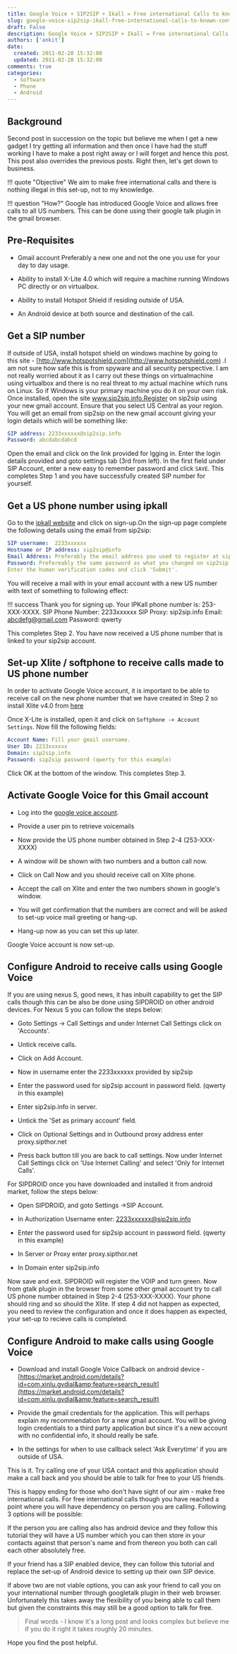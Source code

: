 ```yaml
---
title: Google Voice + SIP2SIP + Ikall = Free international Calls to known contacts
slug: google-voice-sip2sip-ikall-free-international-calls-to-known-contacts
draft: False
description: Google Voice + SIP2SIP + Ikall = Free international Calls to known contacts
authors: ['ankit']
date: 
  created: 2011-02-20 15:32:00
  updated: 2011-02-20 15:32:00
comments: true
categories:
  - Software
  - Phone
  - Android
---
```

## Background

Second post in succession on the topic but believe me when I get a new gadget I try getting all information and then once I have had the stuff working I have to make a post right away or I will forget and hence this post. This post also overrides the previous posts.
Right then, let's get down to business.

!!! quote "Objective"
    We aim to make free international calls and there is nothing illegal in this set-up, not to my knowledge.

!!! question "How?"
    Google has introduced Google Voice and allows free calls to all US numbers. This can be done using their google talk plugin in the gmail browser.

<!-- more -->

## Pre-Requisites

* Gmail account Preferably a new one and not the one you use for your day to day usage.

* Ability to install X-Lite 4.0 which will require a machine running Windows PC directly or on virtualbox.

* Ability to install Hotspot Shield if residing outside of USA.

* An Android device at both source and destination of the call.


## Get a SIP number

If outside of USA, install hotspot shield on windows machine by going to this site - [http://www.hotspotshield.com](http://www.hotspotshield.com) .I am not sure how safe this is from spyware and all security perspective.  I am not really worried about it as I carry out these things on virtualmachine using virtualbox and there is no real threat to my actual machine which runs  on Linux. So if Windows is your primary machine you do it on your own risk.
Once installed, open the site www.sip2sip.info.Register on sip2sip using your new gmail account. Ensure that you select US Central as your region.
You will get an email from sip2sip on the new gmail account giving your login details which will be something like:

```yaml linenums="1"
SIP address: 2233xxxxxx@sip2sip.info
Password: abcdabcdabcd
```

Open the email and click on the link provided for lgging in. Enter the login details provided and goto settings tab (3rd from left).
In the first field under SIP Account, enter a new easy to remember password and click `SAVE`.
This completes Step 1 and you have successfully created SIP number for yourself.

## Get a US phone number using ipkall

Go to the [ipkall website](http://www.ipkall.com) and click on sign-up.On the sign-up page complete the following details using the email from sip2sip:

```yaml linenums="1"
SIP username:  2233xxxxxx
Hostname or IP address: sip2sip@info  
Email Address: Preferably the email address you used to register at sip2sip
Password: Prefereably the same password as what you changed on sip2sip in Step 1-5.
Enter the human verification codes and click 'Submit'.
```

You will receive a mail with in your email account with a new US number with text of something to following effect:

!!! success
    Thank you for signing up. Your IPKall phone number is: 253-XXX-XXXX.
    SIP Phone Number: 2233xxxxxx
    SIP Proxy: sip2sip.info
    Email: abcdefg@gmail.com
    Password: qwerty

This completes Step 2. You have now received a US phone number that is linked to your sip2sip account.


## Set-up Xlite / softphone to receive calls made to US phone number

In order to activate Google Voice account, it is important to be able to receive call on the new phone number that we have created in Step 2 so install Xlite v4.0 from [here](http://download.cnet.com/X-Lite/3000-2349_4-10547103.html)

Once X-Lite is installed, open it and click on `Softphone -> Account Settings`. Now fill the following fields:

```yaml linenums="1"
Account Name: Fill your gmail username.
User ID: 2233xxxxxx
Domain: sip2sip.info
Password: sip2sip password (qwerty for this example)
```

Click OK at the bottom of the window. This completes Step 3.

## Activate Google Voice for this Gmail account

* Log into the [google voice account](https://www.google.com/voice).

* Provide a user pin to retrieve voicemails

* Now provide the US phone number obtained in Step 2-4 (253-XXX-XXXX)

* A window will be shown with two numbers and a button call now.

* Click on Call Now and you should receive call on Xlite phone.

* Accept the call on Xlite and enter the two numbers shown in google's window.

* You will get confirmation that the numbers are correct and will be asked to set-up voice mail greeting or hang-up.

* Hang-up now as you can set this up later.

Google Voice account is now set-up.

## Configure Android to receive calls using Google Voice

If you are using nexus S, good news, it has inbuilt capability to get the SIP calls though this can be also be done using SIPDROID on other android devices. For Nexus S you can follow the steps below:

* Goto Settings -> Call Settings and under Internet Call Settings click on 'Accounts'.

* Untick receive calls.

* Click on Add Account.

* Now in username enter the 2233xxxxxx provided by sip2sip

* Enter the password used for sip2sip account in password field. (qwerty in this example)

* Enter sip2sip.info in server.

* Untick the 'Set as primary account' field.

* Click on Optional Settings and in Outbound proxy address enter proxy.sipthor.net

* Press back button till you are back to call settings. Now under Internet Call Settings click on 'Use Internet Calling' and select 'Only for Internet Calls'.


For  SIPDROID once you have downloaded and installed it from android market, follow the steps below:

* Open SIPDROID, and goto Settings ->SIP Account.

* In Authorization Username enter: 2233xxxxxx@sip2sip.info

* Enter the password used for sip2sip account in password field. (qwerty in this example)

* In Server or Proxy enter proxy.sipthor.net

* In Domain enter sip2sip.info


Now save and exit. SIPDROID will register the VOIP and turn green.
Now from gtalk plugin in the browser from some other gmail account try to call US phone number obtained in Step 2-4 (253-XXX-XXXX). Your phone should ring and so should the Xlite.
If step 4 did not happen as expected, you need to review the configuration and once it does happen as expected, your set-up to recieve calls is completed.


## Configure Android to make calls using Google Voice

* Download and install Google Voice Callback on android device - [https://market.android.com/details?id=com.xinlu.gvdial&amp;feature=search_result](https://market.android.com/details?id=com.xinlu.gvdial&amp;feature=search_result)

* Provide the gmail credentials for the application. This will perhaps explain my recommendation for a new gmail account. You will be giving login credentials to a third party application but since it's a new account with no confidential info, it should really be safe.

* In the settings for when to use callback select 'Ask Everytime' if you are outside of USA.


This is it. Try calling one of your USA contact and this application should make a call back and you should be able to talk for free to your US friends.

This is happy ending for those who don't have sight of our aim - make free international calls. For free international calls though you have reached a point where you will have dependency on person you are calling. Following 3 options will be possible:

If the person you are calling also has android device and they follow this tutorial they will have a US number which you can then store in your contacts against that person's name and from thereon you both can call each other absolutely free.

If your friend has a SIP enabled device, they can follow this tutorial and replace the set-up of Android device to setting up their own SIP device.

If above two are not viable options, you can ask your friend to call you on your international number through googletalk plugin in their web browser. Unfortunately this takes away the flexibility of you being able to call them but given the constraints this may still be a good option to talk for free.

> Final words - I know it's a long post and looks complex but believe me if you do it right it takes roughly 20 minutes.

Hope you find the post helpful.